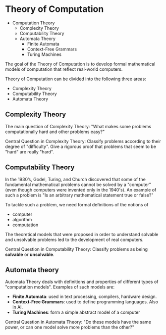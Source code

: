 # Theory of Computation

* Computation Theory
  - Complexity Theory
  - Computability Theory
  - Automata Theory
    - Finite Automata
    - Context-Free Grammars
    - Turing Machines



The goal of the Theory of Computation is to develop formal mathematical models of computation that reflect real-world computers.

Theory of Computation can be divided into the following three areas:
- Complexity Theory
- Computability Theory
- Automata Theory


## Complexity Theory
The main question of Complexity Theory:
"What makes some problems computationally hard and other problems easy?"

Central Question in Complexity Theory:
Classify problems according to their degree of "difficulty".
Give a rigorous proof that problems that seem to be "hard" are really "hard".

## Computability Theory
In the 1930’s, Godel, Turing, and Church discovered that some of the fundamental mathematical problems cannot be solved by a "computer" (even though computers were invented only in the 1940's). An example of such a problem is "Is an arbitrary mathematical statement true or false?"

To tackle such a problem, we need formal definitions of the notions of
- computer
- algorithm
- computation

The theoretical models that were proposed in order to understand solvable
and unsolvable problems led to the development of real computers.

Central Question in Computability Theory:
Classify problems as being **solvable** or **unsolvable**.

## Automata theory
Automata Theory deals with definitions and properties of different types of
"computation models". Examples of such models are:
- **Finite Automata**: used in text processing, compilers, hardware design.
- **Context-Free Grammars**: used to define programming languages. Also in AI.
- **Turing Machines**: form a simple abstract model of a computer

Central Question in Automata Theory:
"Do these models have the same power, or can one model solve more problems than the other?"

